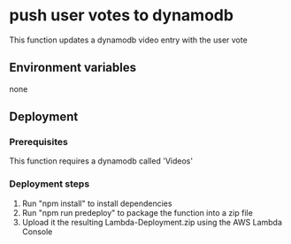 # push user votes to dynamodb

This function updates a dynamodb video entry with the user vote

## Environment variables

none

## Deployment

### Prerequisites

This function requires a dynamodb called 'Videos'

### Deployment steps

1. Run "npm install" to install dependencies
2. Run "npm run predeploy" to package the function into a zip file
3. Upload it the resulting Lambda-Deployment.zip using the AWS Lambda Console
